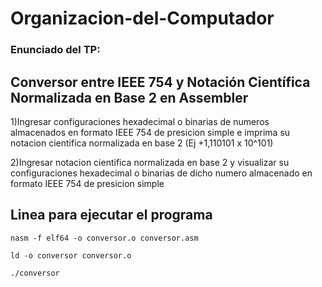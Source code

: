 # Organizacion-del-Computador
### Enunciado del TP:
## Conversor entre IEEE 754 y Notación Científica Normalizada en Base 2 en Assembler
 1)Ingresar configuraciones hexadecimal o binarias de numeros almacenados en formato IEEE 
 754 de presicion simple e imprima su notacion cientifica normalizada en base 2
(Ej +1,110101 x 10^101)  

 2)Ingresar notacion cientifica normalizada en base 2 y visualizar su 
 configuraciones hexadecimal o binarias de dicho numero almacenado 
 en formato IEEE 754 de presicion simple
## Linea para ejecutar el programa
```
nasm -f elf64 -o conversor.o conversor.asm
```
```
ld -o conversor conversor.o
```
```
./conversor
```
